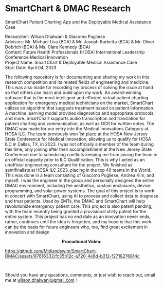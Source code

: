# SmartChart & DMAC Research
SmartChart Patient Charting App and the Deployable Medical Assistance Case

Researcher: Wilson Dhalwani & Giacomo Pugliese <br />
Advisors: Mr. Michael Liva (BCA) & Mr. Joseph Barbetta (BCA) & Mr. Oliver Dobrich (BCA) & Ms. Clare Kennedy (BCA) <br />
Context: Future Health Professionals (HOSA) International Leadership Conference Medical Innovation <br />
Project Name: SmartChart & Deployable Medical Assistance Case <br />
Start Date: April 04, 2023 <br />

The following repository is for documenting and sharing my work in this research competition and its related fields of engineering and medicine. This was also made for recording my process of solving the issue at hand so that others can learn and build upon my work. An award-winning software that is the most intelligent and efficient virtual patient charting application for emergency medical technicians on the market, SmartChart utilizes an algorithm that suggests treatment based on patient information. A machine learning model provides diagnostics and appropriate protocols, and more. SmartChart supports audio transcription and translation for patient charting and communication, as well as OCR for written notes. The DMAC was made for our entry into the Medical Innovations Category at HOSA ILC. The team previously won 1st place at the HOSA New Jersey State Conference for Medical Innovation, allowing us to qualify for HOSA ILC in Dallas, TX, in 2023. I was not officially a member of the team during this time, only joining after their accomplishment at the New Jersey State Conference due to scheduling conflicts keeping me from joining the team in an official capacity prior to ILC Qualification. This is why I acted as an unofficial engineering consultant for the project. We finished as semifinalists at HOSA ILC 2023, placing in the top 40 teams in the World. This was done in a team consisting of Giacomo Pugliese, Andrea Kim, and myself. I was the engineer in the group and personally designed the entire DMAC environment, including the aesthetics, custom enclosures, device programming, and solar power systems. The goal of this project is to work in concert with SmartChart, using AI to process and collect data to diagnose and treat patients. Used by EMTs, the DMAC and SmartChart will help revolutionize emergency patient care. This project is also patent pending, with the team recently being granted a provisional utility patent for the entire system. This project has no end date as an innovation never ends, rather, continues until the idea is forgotten, and my hope is that this work can be the basis for future engineers who, too, find great excitement in innovation and design. <br />

<p align="center"> <strong> Promotional Video: </strong> </p> 

https://github.com/Midlandswim/SmartChart-DMAC/assets/87616332/fc35b12c-a720-4e8d-b312-f2718276814c

<br />

Should you have any questions, comments, or just wish to reach out, email me at wilson.dhalwani@gmail.com !



